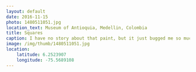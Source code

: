```yaml
---
layout: default
date: 2016-11-15
photo: 1480511051.jpg
location_text: Museum of Antioquia, Medellin, Colombia
title: Squares
caption: I have no story about that paint, but it just bugged me so much I had to take a picture of it.
image: /img/thumb/1480511051.jpg
location:
    latitude: 6.2523907
    longitude: -75.5689108
---
```

